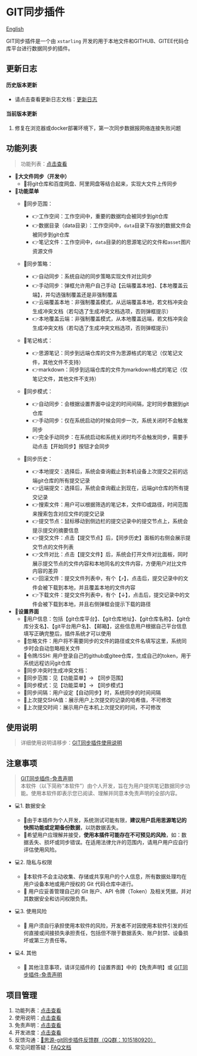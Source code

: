 
# GIT同步插件

[English](./README.md)

GIT同步插件是一个由 `xstarling` 开发的用于本地文件和GITHUB、GITEE代码仓库平台进行数据同步的插件。

## 更新日志
#### 历史版本更新
* 请点击查看更新日志文档：[更新日志](https://kdocs.cn/l/caGt3BWn9r5G?linkname=ihqHHyiJ56)

#### 当前版本更新
  1. 修复在浏览器或docker部署环境下，第一次同步数据报网络连接失败问题

## 功能列表
> 功能列表：[点击查看](https://kdocs.cn/l/caGt3BWn9r5G?linkname=k7VAb4Wx5b)
+ **🚧大文件同步（开发中）**
  + 🚀将git仓库和百度网盘、阿里网盘等结合起来，实现大文件上传同步
+ **🚧功能菜单**
  + 🚀同步范围：
    + 👉工作空间：工作空间中，重要的数据均会被同步到git仓库
    + 👉数据目录（data目录）：工作空间中，`data`目录下存放的数据文件会被同步到git仓库
    + 👉笔记文件：工作空间中，`data`目录的的思源笔记的文件和`asset`图片资源文件

  + 🚀同步策略：
    + 👉自动同步：系统自动的同步策略实现文件对比同步
    + 👉手动同步：弹框允许用户自己手动【云端覆盖本地】、【本地覆盖云端】，并勾选强制覆盖还是非强制覆盖
    + 👉云端覆盖本地：非强制覆盖模式，从远端覆盖本地，若文档冲突会生成冲突文档（若勾选了生成冲突文档选项，否则弹框提示）
    + 👉本地覆盖云端：非强制覆盖模式，从本地覆盖远端，若文档冲突会生成冲突文档（若勾选了生成冲突文档选项，否则弹框提示）

  + 🚀笔记格式：
    + 👉思源笔记：同步到远端仓库的文件为思源格式的笔记（仅笔记文件，其他文件不支持）
    + 👉markdown：同步到远端仓库的文件为markdown格式的笔记（仅笔记文件，其他文件不支持）
    
  + 🚀同步模式：
    + 👉自动同步：会根据设置界面中设定的时间间隔，定时同步数据到git仓库
    + 👉手动同步：仅在系统启动的时候会同步一次，系统关闭时不会触发同步
    + 👉完全手动同步：在系统启动和系统关闭时均不会触发同步，需要手动点击【开始同步】按钮才会同步
  + 🚀同步历史：
    + 👉本地提交：选择后，系统会查询截止到本机设备上次提交之前的远端git仓库的所有提交记录
    + 👉远端提交：选择后，系统会查询截止到现在，远端git仓库的所有提交记录
    + 👉搜索文件：用户可以根据筛选的笔记本，文件ID或路径，时间范围来搜索包含对应文件的提交记录
    + 👉提交节点：鼠标移动到侧边栏的提交记录中的提交节点上，系统会提示提交的摘要信息
    + 👉提交文件：点击【提交节点】后，【同步历史】面板的右侧会展示提交节点的文件列表
    + 👉文件对比：点击【提交文件】后，系统会打开文件对比面板，同时展示提交节点的文件内容和本地同名的文件内容，方便用户对比文件内容的差异
    + 👉回滚文件：提交文件列表中，有个【⤴︎】，点击后，提交记录中的文件会被下载到本地，并且覆盖本地的文件内容
    + 👉下载文件：提交文件列表中，有个【↓】，点击后，提交记录中的文件会被下载到本地，并且右侧弹框会提示下载的路径
+ **🚧设置界面**
  + 🚀用户信息：包括【git仓库平台】、【git仓库地址】、【git仓库名称】、【git仓库分支名】、【git平台用户名】、【邮箱】，这些信息用户根据自己平台信息填写正确完整后，插件系统才可以使用
  + 🚀忽略文件：用户将不需要同步的文件的路径或文件名填写这里，系统同步时会自动忽略相关文件
  + 🚀令牌/SSH: 用户登录自己的github或gitee仓库，生成自己的token，用于系统远程访问git仓库
  + 🚀同步冲突时生成冲突文档：
  + 🚀同步范围：见【功能菜单】-> 【同步范围】
  + 🚀同步模式：见【功能菜单】-> 【同步模式】
  + 🚀同步间隔：用户设定【自动同步】时，系统同步的时间间隔
  + 🚀上次提交SHA值：展示用户上次提交的记录的哈希值，不可修改
  + 🚀上次提交时间：展示用户在本机上次提交的时间，不可修改

## 使用说明

> 详细使用说明请移步：[GIT同步插件使用说明](https://kdocs.cn/l/caGt3BWn9r5G?linkname=ArymAS7rZm)

## 注意事项

>[GIT同步插件-免责声明](https://kdocs.cn/l/caGt3BWn9r5G?linkname=hMZxlMSs8z) <br>
本软件（以下简称“本软件”）由个人开发，旨在为用户提供笔记数据同步功能。使用本软件即表示您已阅读、理解并同意本免责声明的全部内容。


+ 💻1. 数据安全  
  + 🚀由于本插件为个人开发，系统测试可能有限，**建议用户启用思源笔记的快照功能或定期备份数据**，以防数据丢失。
  + 🚀希望用户应理解并接受，**使用本插件可能存在不可预见的风险**，如：数据丢失、损坏或同步错误。在适用法律允许的范围内，请用户用户应自行评估使用风险。

+ 💻2. 隐私与权限
  + 🚀本软件不会主动收集、存储或共享用户的个人信息，所有数据处理均在用户设备本地或用户授权的 Git 代码仓库中进行。
  + 🚀 用户应妥善管理自己的 Git 账户、API 令牌（Token）及相关凭据，并对其数据安全和访问权限负责。
+ 💻3. 使用风险
  + 🚀 用户须自行承担使用本软件的风险，开发者不对因使用本软件引发的任何直接或间接损失承担责任，包括但不限于数据丢失、账户封禁、设备损坏或第三方责任等。
+ 💻4. 其他
  + 🚀 其他注意事项，请详见插件的【设置界面】中的【免责声明】或 [GIT同步插件-免责声明](https://kdocs.cn/l/caGt3BWn9r5G?linkname=hMZxlMSs8z)

## 项目管理
1. 功能列表：[点击查看](https://kdocs.cn/l/caGt3BWn9r5G?linkname=k7VAb4Wx5b)
2. 使用说明：[点击查看](https://kdocs.cn/l/caGt3BWn9r5G?linkname=ArymAS7rZm)
3. 免责声明：[点击查看](https://kdocs.cn/l/caGt3BWn9r5G?linkname=hMZxlMSs8z)
4. 开发进度：[点击查看](https://kdocs.cn/l/caGt3BWn9r5G?linkname=Emg3LXgDJp)
5. 反馈沟通：[👥思源-git同步插件反馈群（QQ群：1015180920）](https://kdocs.cn/l/caGt3BWn9r5G?linkname=Ij7mC9wG6q)
6. 常见问题答疑：[FAQ文档](https://kdocs.cn/l/cf8qSfWUdi1O)
